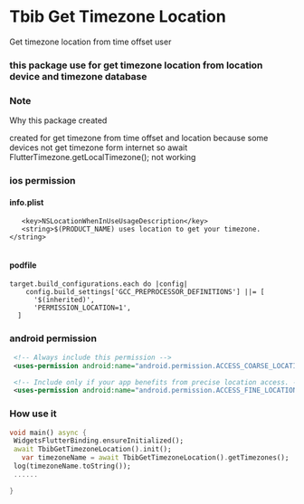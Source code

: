 # Tbib Get Timezone Location

 Get timezone location from time offset user

 <h3> this package use for get timezone location from location device and timezone database </h3>

 <h3> Note</h3>
 <p> Why this package created  </p>
 <p> created for get timezone from time offset and location because some devices not get timezone form internet so await FlutterTimezone.getLocalTimezone(); not working  </p>

 <h3> ios permission </h3>
 <h4> info.plist </h4>

 ```plist
    <key>NSLocationWhenInUseUsageDescription</key>
    <string>$(PRODUCT_NAME) uses location to get your timezone.</string>
  

 ```

  <h4> podfile </h4>

  ```pod
  target.build_configurations.each do |config|
      config.build_settings['GCC_PREPROCESSOR_DEFINITIONS'] ||= [
        '$(inherited)',
        'PERMISSION_LOCATION=1',
    ]   
  ```

 <h3> android permission </h3>

 ```xml
  <!-- Always include this permission -->
  <uses-permission android:name="android.permission.ACCESS_COARSE_LOCATION" />

  <!-- Include only if your app benefits from precise location access. -->
  <uses-permission android:name="android.permission.ACCESS_FINE_LOCATION" />
 
 ```

 <h3> How use it </h3>

 ```dart
 void main() async {
  WidgetsFlutterBinding.ensureInitialized();
  await TbibGetTimezoneLocation().init();
    var timezoneName = await TbibGetTimezoneLocation().getTimezones();
  log(timezoneName.toString());
  ......

 }
 
 ```
